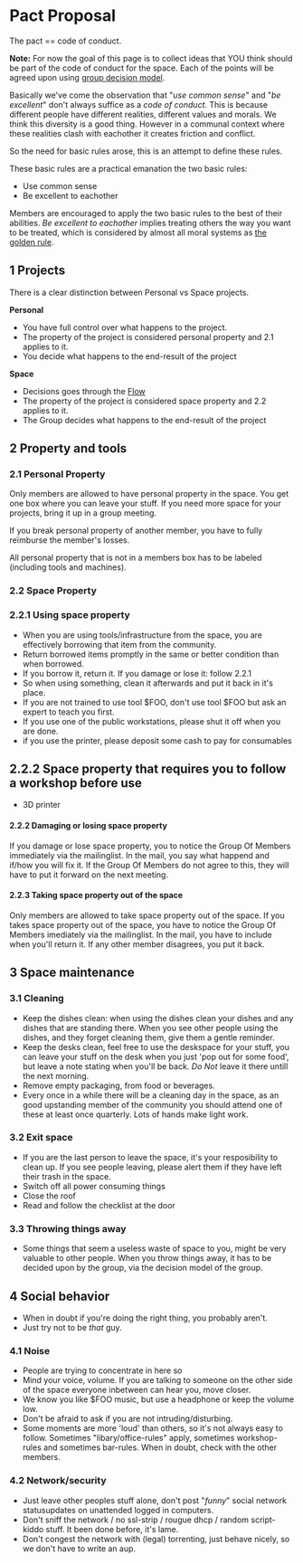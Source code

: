 # Pact Proposal

The pact == code of conduct. 

**Note:** For now the goal of this page is to collect ideas that YOU think should be part of the
code of conduct for the space. Each of the points will be agreed upon using [group decision model](../order/decision.md#members-group).

Basically we've come the observation that "*use common sense*" and "*be excellent*" don't always suffice as a *code of conduct*. This is because different people have different realities, different values and morals. We think this diversity is a good thing. However in a communal context where these realities clash with eachother it creates friction and conflict. 

So the need for basic rules arose, this is an attempt to define these rules.

These basic rules are a practical emanation the two basic rules: 
* Use common sense
* Be excellent to eachother

Members are encouraged to apply the two basic rules to the best of their abilities. *Be excellent to eachother* implies treating others the way you want to be treated, which is considered by almost all moral systems as [the golden rule](http://en.wikipedia.org/wiki/Golden_Rule).

## 1 Projects

There is a clear distinction between Personal vs Space projects.

**Personal**
 - You have full control over what happens to the project.
 - The property of the project is considered personal property and 2.1 applies to it.
 - You decide what happens to the end-result of the project

 **Space**
 - Decisions goes through the [Flow](../order/flow.md)
 - The property of the project is considered space property and 2.2 applies to it.
 - The Group decides what happens to the end-result of the project

## 2 Property and tools

### 2.1 Personal Property

Only members are allowed to have personal property in the space. You get one box where you can leave your stuff. If you need more space for your projects, bring it up in a group meeting.

If you break personal property of another member, you have to fully reïmburse the member's losses.

All personal property that is not in a members box has to be labeled (including tools and machines).

### 2.2 Space Property

### 2.2.1 Using space property

 * When you are using tools/infrastructure from the space, you are effectively borrowing that item from the community. 
 * Return borrowed items promptly in the same or better condition than when borrowed.
 * If you borrow it, return it. If you damage or lose it: follow 2.2.1
 * So when using something, clean it afterwards and put it back in it's place.
 * If you  are not trained to use tool $FOO, don't use tool $FOO but ask an expert to teach you first.
 * If you use one of the public workstations, please shut it off when you are done. 
 * if you use the printer, please deposit some cash to pay for consumables

## 2.2.2 Space property that requires you to follow a workshop before use
 
 * 3D printer

#### 2.2.2 Damaging or losing space property

If you damage or lose space property, you to notice the Group Of Members immediately via the mailinglist. In the mail, you say what happend and if/how you will fix it. If the Group Of Members do not agree to this, they will have to put it forward on the next meeting.

#### 2.2.3 Taking space property out of the space

Only members are allowed to take space property out of the space. If you takes space property out of the space, you have to notice the Group Of Members imediately via the mailinglist. In the mail, you have to include when you'll return it. If any other member disagrees, you put it back.

## 3 Space maintenance

### 3.1 Cleaning

* Keep the dishes clean: when using the dishes clean your dishes and any dishes that are standing there. When you see other people using the dishes, and they forget cleaning them, give them a gentle reminder. 
* Keep the desks clean, feel free to use the deskspace for your stuff, you can leave your stuff on the desk when you just 'pop out for some food', but leave a note stating when you'll be back. _Do Not_ leave it there untill the next morning. 
* Remove empty packaging, from food or beverages. 
* Every once in a while there will be a cleaning day in the space, as an good upstanding member of the community you should attend one of these at least once quarterly. Lots of hands make light work.

### 3.2 Exit space 

* If you are the last person to leave the space, it's your resposibility to clean up. If you see people leaving, please alert them if they have left their trash in the space.
* Switch off all power consuming things
* Close the roof
* Read and follow the checklist at the door

### 3.3 Throwing things away

* Some things that seem a useless waste of space to you, might be very valuable to other people. When you throw things away, it has to be decided upon by the group, via the decision model of the group.

## 4 Social behavior

* When in doubt if you're doing the right thing, you probably aren't.
* Just try not to be *that* guy. 

### 4.1 Noise

* People are trying to concentrate in here so 
 * Mind your voice, volume. If you are talking to someone on the other side of the space everyone inbetween can hear you, move closer.
 * We know you like $FOO music, but use a headphone or keep the volume low.
 * Don't be afraid to ask if you are not intruding/disturbing.
 * Some moments are more 'loud' than others, so it's not always easy to follow. Sometimes "libary/office-rules" apply,
   sometimes workshop-rules and sometimes bar-rules. When in doubt, check with the other members.

### 4.2 Network/security

* Just leave other peoples stuff alone, don't post "*funny*" social network statusupdates on unattended logged in computers.
* Don't sniff the network / no ssl-strip /  rougue dhcp / random script-kiddo stuff. It been done before, it's lame.
* Don't congest the network with (legal) torrenting, just behave nicely, so we don't have to write an aup.
